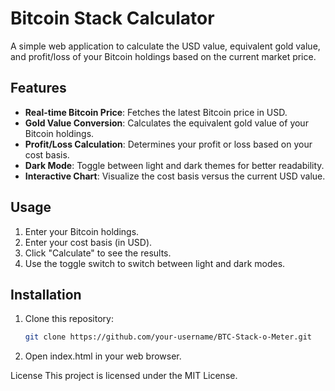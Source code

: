 # Bitcoin Stack Calculator

A simple web application to calculate the USD value, equivalent gold value, and profit/loss of your Bitcoin holdings based on the current market price.

## Features

- **Real-time Bitcoin Price**: Fetches the latest Bitcoin price in USD.
- **Gold Value Conversion**: Calculates the equivalent gold value of your Bitcoin holdings.
- **Profit/Loss Calculation**: Determines your profit or loss based on your cost basis.
- **Dark Mode**: Toggle between light and dark themes for better readability.
- **Interactive Chart**: Visualize the cost basis versus the current USD value.

## Usage

1. Enter your Bitcoin holdings.
2. Enter your cost basis (in USD).
3. Click "Calculate" to see the results.
4. Use the toggle switch to switch between light and dark modes.

## Installation

1. Clone this repository:
   ```bash
   git clone https://github.com/your-username/BTC-Stack-o-Meter.git
2. Open index.html in your web browser.

License This project is licensed under the MIT License.
